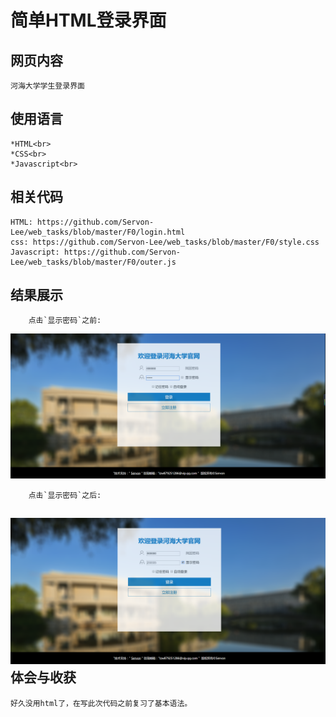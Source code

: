 简单HTML登录界面
====
网页内容
----
    河海大学学生登录界面
使用语言
----
    *HTML<br>
    *CSS<br>
    *Javascript<br>
相关代码
----
    HTML: https://github.com/Servon-Lee/web_tasks/blob/master/F0/login.html
    css: https://github.com/Servon-Lee/web_tasks/blob/master/F0/style.css
    Javascript: https://github.com/Servon-Lee/web_tasks/blob/master/F0/outer.js
结果展示
----
        点击`显示密码`之前: 
![](https://github.com/Servon-Lee/web_tasks/blob/master/F0/picture/result1.png)

        点击`显示密码`之后:
![](https://github.com/Servon-Lee/web_tasks/blob/master/F0/picture/result2.png)
<br>
体会与收获
----
    好久没用html了，在写此次代码之前复习了基本语法。
